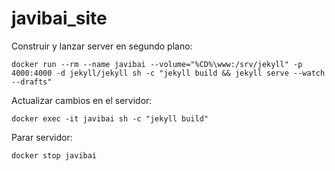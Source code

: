 # javibai_site

Construir y lanzar server en segundo plano:
```
docker run --rm --name javibai --volume="%CD%\www:/srv/jekyll" -p 4000:4000 -d jekyll/jekyll sh -c "jekyll build && jekyll serve --watch --drafts"
```

Actualizar cambios en el servidor:
```
docker exec -it javibai sh -c "jekyll build"
```

Parar servidor:
```
docker stop javibai
```
